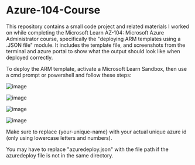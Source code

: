 # Azure-104-Course

This repository contains a small code project and related materials I worked on while completing the Microsoft Learn AZ-104: Microsoft Azure Administrator course, specifically the "deploying ARM templates using a .JSON file" module. It includes the template file, and screenshots from the terminal and azure portal to show what the output should look like when deployed correctly.

To deploy the ARM template, activate a Microsoft Learn Sandbox, then use a cmd prompt or powershell and follow these steps:

![image](https://github.com/user-attachments/assets/b4c560db-21ea-4d5c-8b4c-6619e9a53558)

![image](https://github.com/user-attachments/assets/c5ea21c8-7880-4aeb-96f9-8145234cbe9d)

![image](https://github.com/user-attachments/assets/fd0f55ca-e807-4e0e-8303-58d01fb0fb31)

![image](https://github.com/user-attachments/assets/d5cecbdf-07b0-4bc2-b49b-85dfe6e02146)

Make sure to replace {your-unique-name} with your actual unique azure id (only using lowercase letters and numbers).

You may have to replace "azuredeploy.json" with the file path if the azuredeploy file is not in the same directory.


